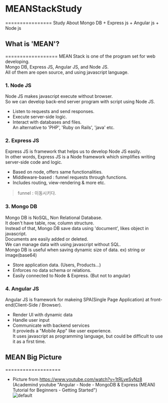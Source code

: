 # MEANStackStudy
================
Study About Mongo DB + Express js + Angular js + Node js</br>

## What is 'MEAN'?
==================
MEAN Stack is one of the program set for web developing.</br>
Mongo DB, Express JS, Angular JS, and Node JS.</br>
All of them are open source, and using javascript language.</br>

### 1. Node JS
Node JS makes javascript execute without browser.</br>
So we can develop back-end server program with script using Node JS.</br>
* Listen to requests and send responses.</br>
* Execute server-side logic.</br>
* Interact with databases and files.</br>
An alternative to 'PHP', 'Ruby on Rails', 'java' etc.</br>

### 2. Express JS
Express JS is framework that helps us to develop Node JS easily.</br>
In other words, Express JS is a Node framework which simplifies writing server-side code and logic.</br>
* Based on node, offers same functionalities.</br>
* Middleware-based : funnel requests through functions.</br>
* Includes routing, view-rendering & more etc.</br>
> funnel : 이동시키다.</br>

### 3. Mongo DB
Mongo DB is NoSQL, Non Relational Database.</br>
It doen't have table, row, column structure.</br>
Instead of that, Mongo DB save data using 'document', likes object in javascript.</br>
Documents are easily added or deleted.</br>
We can manage data with using javascript without SQL.</br>
Mongo DB is useful when saving dynamic size of data. ex) string or image(base64)</br>
* Store application data. (Users, Products...)</br>
* Enforces no data schema or relations.</br>
* Easily connected to Node & Express. (But not to angular)</br>

### 4. Angular JS
Angular JS is framework for makeing SPA(Single Page Application) at front-end(Client-Side / Browser).</br>
* Render UI with dynamic data</br>
* Handle user input</br>
* Communicate with backend services</br>
It provieds a "Mobile App" like user experience.</br>
It uses javascript as programming language, but could be difficult to use it as a first time.</br>

## MEAN Big Picture
===================
* Picture from https://www.youtube.com/watch?v=1tRLveSyNz8 (Academind youtube "Angular - Node - MongoDB & Express (MEAN) Tutorial for Beginners - Getting Started")</br>
![default](https://user-images.githubusercontent.com/45725504/49695447-a5562d80-fbde-11e8-94e5-6f52ffaaa08a.PNG)

